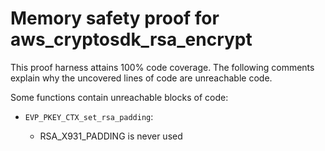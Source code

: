 # Memory safety proof for aws_cryptosdk_rsa_encrypt

This proof harness attains 100% code coverage.  The following comments explain
why the uncovered lines of code are unreachable code.

Some functions contain unreachable blocks of code:

* `EVP_PKEY_CTX_set_rsa_padding`:

    * RSA_X931_PADDING is never used